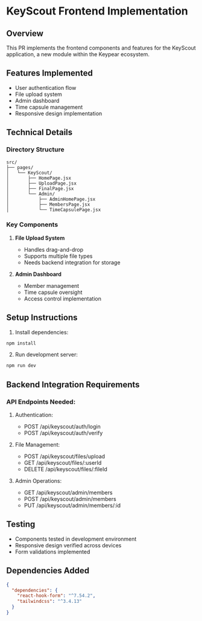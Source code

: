 # KeyScout Frontend Implementation

## Overview
This PR implements the frontend components and features for the KeyScout application, a new module within the Keypear ecosystem.

## Features Implemented
- User authentication flow
- File upload system
- Admin dashboard
- Time capsule management
- Responsive design implementation

## Technical Details
### Directory Structure
```
src/
├── pages/
│   └── KeyScout/
│       ├── HomePage.jsx
│       ├── UploadPage.jsx
│       ├── FinalPage.jsx
│       └── Admin/
│           ├── AdminHomePage.jsx
│           ├── MembersPage.jsx
│           └── TimeCapsulePage.jsx
```

### Key Components
1. **File Upload System**
   - Handles drag-and-drop
   - Supports multiple file types
   - Needs backend integration for storage

2. **Admin Dashboard**
   - Member management
   - Time capsule oversight
   - Access control implementation

## Setup Instructions
1. Install dependencies:
```bash
npm install
```

2. Run development server:
```bash
npm run dev
```


## Backend Integration Requirements
### API Endpoints Needed:
1. Authentication:
   - POST /api/keyscout/auth/login
   - POST /api/keyscout/auth/verify

2. File Management:
   - POST /api/keyscout/files/upload
   - GET /api/keyscout/files/:userId
   - DELETE /api/keyscout/files/:fileId

3. Admin Operations:
   - GET /api/keyscout/admin/members
   - POST /api/keyscout/admin/members
   - PUT /api/keyscout/admin/members/:id

## Testing
- Components tested in development environment
- Responsive design verified across devices
- Form validations implemented

## Dependencies Added
```json
{
  "dependencies": {
    "react-hook-form": "^7.54.2",
    "tailwindcss": "^3.4.13"
  }
}
```
